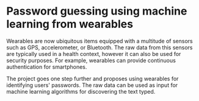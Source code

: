 # Password guessing using machine learning from wearables

Wearables are now ubiquitous items equipped with a multitude of sensors such as GPS, accelerometer, or Bluetooth. The raw data from this sensors are typically used in a health context, however it can also be used for security purposes. For example, wearables can provide continuous authentication for smartphones.

The project goes one step further and proposes using wearables for identifying users' passwords. The raw data can be used as input for machine learning algorithms for discovering the text typed.
